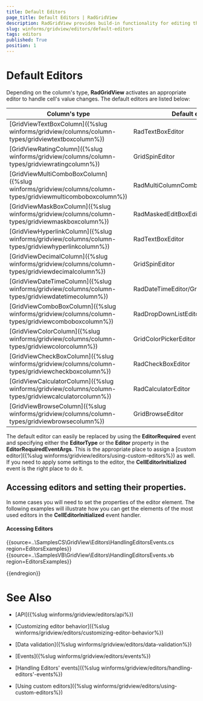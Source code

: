 ```yaml
---
title: Default Editors
page_title: Default Editors | RadGridView
description: RadGridView provides build-in functionality for editing the data.
slug: winforms/gridview/editors/default-editors
tags: editors
published: True
position: 1 
---
```


# Default Editors

Depending on the column's type, **RadGridView** activates an appropriate editor to handle cell's value changes. The default editors are listed below:

|Column's type|Default editor|
|----|----|
|[GridViewTextBoxColumn]({%slug winforms/gridview/columns/column-types/gridviewtextboxcolumn%})|RadTextBoxEditor|
|[GridViewRatingColumn]({%slug winforms/gridview/columns/column-types/gridviewratingcolumn%})|GridSpinEditor|
|[GridViewMultiComboBoxColumn]({%slug winforms/gridview/columns/column-types/gridviewmulticomboboxcolumn%})|RadMultiColumnComboBoxElement|
|[GridViewMaskBoxColumn]({%slug winforms/gridview/columns/column-types/gridviewmaskboxcolumn%})|RadMaskedEditBoxEditor|
|[GridViewHyperlinkColumn]({%slug winforms/gridview/columns/column-types/gridviewhyperlinkcolumn%})|RadTextBoxEditor|
|[GridViewDecimalColumn]({%slug winforms/gridview/columns/column-types/gridviewdecimalcolumn%})|GridSpinEditor|
|[GridViewDateTimeColumn]({%slug winforms/gridview/columns/column-types/gridviewdatetimecolumn%})|RadDateTimeEditor/GridTimePickerEditor|
|[GridViewComboBoxColumn]({%slug winforms/gridview/columns/column-types/gridviewcomboboxcolumn%})|RadDropDownListEditor|
|[GridViewColorColumn]({%slug winforms/gridview/columns/column-types/gridviewcolorcolumn%})|GridColorPickerEditor|
|[GridViewCheckBoxColumn]({%slug winforms/gridview/columns/column-types/gridviewcheckboxcolumn%})|RadCheckBoxEditor|
|[GridViewCalculatorColumn]({%slug winforms/gridview/columns/column-types/gridviewcalculatorcolumn%})|RadCalculatorEditor|
|[GridViewBrowseColumn]({%slug winforms/gridview/columns/column-types/gridviewbrowsecolumn%})|GridBrowseEditor|

The default editor can easily be replaced by using the **EditorRequired** event and specifying either the **EditorType** or the **Editor** property in the **EditorRequiredEventArgs**. This is the appropriate place to assign a [custom editor]({%slug winforms/gridview/editors/using-custom-editors%}) as well. If you need to apply some settings to the editor, the **CellEditorInitialized** event is the right place to do it.
 

## Accessing editors and setting their properties. 

In some cases you will need to set the properties of the editor element. The following examples will illustrate how you can get the elements of the most used editors in the __CellEditorInitialized__ event handler. 


#### Accessing Editors

{{source=..\SamplesCS\GridView\Editors\HandlingEditorsEvents.cs region=EditorsExamples}} 
{{source=..\SamplesVB\GridView\Editors\HandlingEditorsEvents.vb region=EditorsExamples}} 


{{endregion}}

# See Also

* [API]({%slug winforms/gridview/editors/api%})

* [Customizing editor behavior]({%slug winforms/gridview/editors/customizing-editor-behavior%})

* [Data validation]({%slug winforms/gridview/editors/data-validation%})

* [Events]({%slug winforms/gridview/editors/events%})

* [Handling Editors' events]({%slug winforms/gridview/editors/handling-editors'-events%})

* [Using custom editors]({%slug winforms/gridview/editors/using-custom-editors%})

